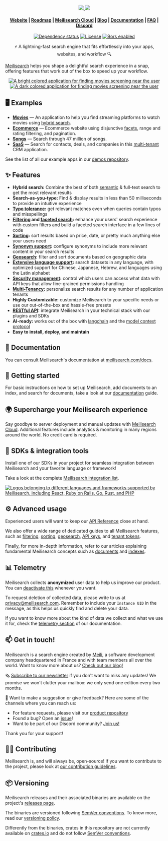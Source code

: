 <p align="center">
  <a href="https://www.meilisearch.com/?utm_campaign=oss&utm_source=github&utm_medium=meilisearch&utm_content=logo#gh-light-mode-only" target="_blank">
    <img src="assets/meilisearch-logo-light.svg?sanitize=true#gh-light-mode-only">
  </a>
  <a href="https://www.meilisearch.com/?utm_campaign=oss&utm_source=github&utm_medium=meilisearch&utm_content=logo#gh-dark-mode-only" target="_blank">
    <img src="assets/meilisearch-logo-dark.svg?sanitize=true#gh-dark-mode-only">
  </a>
</p>

<h4 align="center">
  <a href="https://www.meilisearch.com/?utm_campaign=oss&utm_source=github&utm_medium=meilisearch&utm_content=nav">Website</a> |
  <a href="https://roadmap.meilisearch.com/tabs/1-under-consideration">Roadmap</a> |
  <a href="https://www.meilisearch.com/pricing?utm_campaign=oss&utm_source=github&utm_medium=meilisearch&utm_content=nav">Meilisearch Cloud</a> |
  <a href="https://blog.meilisearch.com/?utm_campaign=oss&utm_source=github&utm_medium=meilisearch&utm_content=nav">Blog</a> |
  <a href="https://www.meilisearch.com/docs?utm_campaign=oss&utm_source=github&utm_medium=meilisearch&utm_content=nav">Documentation</a> |
  <a href="https://www.meilisearch.com/docs/faq?utm_campaign=oss&utm_source=github&utm_medium=meilisearch&utm_content=nav">FAQ</a> |
  <a href="https://discord.meilisearch.com/?utm_campaign=oss&utm_source=github&utm_medium=meilisearch&utm_content=nav">Discord</a>
</h4>

<p align="center">
  <a href="https://deps.rs/repo/github/meilisearch/meilisearch"><img src="https://deps.rs/repo/github/meilisearch/meilisearch/status.svg" alt="Dependency status"></a>
  <a href="https://github.com/meilisearch/meilisearch/blob/main/LICENSE"><img src="https://img.shields.io/badge/license-MIT-informational" alt="License"></a>
  <a href="https://ms-bors.herokuapp.com/repositories/52"><img src="https://bors.tech/images/badge_small.svg" alt="Bors enabled"></a>
</p>

<p align="center">⚡ A lightning-fast search engine that fits effortlessly into your apps, websites, and workflow 🔍</p>

[Meilisearch](https://www.meilisearch.com?utm_campaign=oss&utm_source=github&utm_medium=meilisearch&utm_content=intro) helps you shape a delightful search experience in a snap, offering features that work out of the box to speed up your workflow.

<p align="center" name="demo">
  <a href="https://where2watch.meilisearch.com/?utm_campaign=oss&utm_source=github&utm_medium=meilisearch&utm_content=demo-gif#gh-light-mode-only" target="_blank">
    <img src="assets/demo-light.gif#gh-light-mode-only" alt="A bright colored application for finding movies screening near the user">
  </a>
  <a href="https://where2watch.meilisearch.com/?utm_campaign=oss&utm_source=github&utm_medium=meilisearch&utm_content=demo-gif#gh-dark-mode-only" target="_blank">
    <img src="assets/demo-dark.gif#gh-dark-mode-only" alt="A dark colored application for finding movies screening near the user">
  </a>
</p>

## 🖥 Examples

- [**Movies**](https://where2watch.meilisearch.com/?utm_campaign=oss&utm_source=github&utm_medium=organization) — An application to help you find streaming platforms to watch movies using [hybrid search](https://www.meilisearch.com/solutions/hybrid-search?utm_campaign=oss&utm_source=github&utm_medium=meilisearch&utm_content=demos).
- [**Ecommerce**](https://ecommerce.meilisearch.com/?utm_campaign=oss&utm_source=github&utm_medium=meilisearch&utm_content=demos) — Ecommerce website using disjunctive [facets](https://www.meilisearch.com/docs/learn/fine_tuning_results/faceted_search?utm_campaign=oss&utm_source=github&utm_medium=meilisearch&utm_content=demos), range and rating filtering, and pagination.
- [**Songs**](https://music.meilisearch.com/?utm_campaign=oss&utm_source=github&utm_medium=meilisearch&utm_content=demos) — Search through 47 million of songs.
- [**SaaS**](https://saas.meilisearch.com/?utm_campaign=oss&utm_source=github&utm_medium=meilisearch&utm_content=demos) — Search for contacts, deals, and companies in this [multi-tenant](https://www.meilisearch.com/docs/learn/security/multitenancy_tenant_tokens?utm_campaign=oss&utm_source=github&utm_medium=meilisearch&utm_content=demos) CRM application.

See the list of all our example apps in our [demos repository](https://github.com/meilisearch/demos).

## ✨ Features
- **Hybrid search:** Combine the best of both [semantic](https://www.meilisearch.com/docs/learn/experimental/vector_search?utm_campaign=oss&utm_source=github&utm_medium=meilisearch&utm_content=features) & full-text search to get the most relevant results
- **Search-as-you-type:** Find & display results in less than 50 milliseconds to provide an intuitive experience
- **[Typo tolerance](https://www.meilisearch.com/docs/learn/relevancy/typo_tolerance_settings?utm_campaign=oss&utm_source=github&utm_medium=meilisearch&utm_content=features):** get relevant matches even when queries contain typos and misspellings
- **[Filtering](https://www.meilisearch.com/docs/learn/fine_tuning_results/filtering?utm_campaign=oss&utm_source=github&utm_medium=meilisearch&utm_content=features) and [faceted search](https://www.meilisearch.com/docs/learn/fine_tuning_results/faceted_search?utm_campaign=oss&utm_source=github&utm_medium=meilisearch&utm_content=features):** enhance your users' search experience with custom filters and build a faceted search interface in a few lines of code
- **[Sorting](https://www.meilisearch.com/docs/learn/fine_tuning_results/sorting?utm_campaign=oss&utm_source=github&utm_medium=meilisearch&utm_content=features):** sort results based on price, date, or pretty much anything else your users need
- **[Synonym support](https://www.meilisearch.com/docs/learn/relevancy/synonyms?utm_campaign=oss&utm_source=github&utm_medium=meilisearch&utm_content=features):** configure synonyms to include more relevant content in your search results
- **[Geosearch](https://www.meilisearch.com/docs/learn/fine_tuning_results/geosearch?utm_campaign=oss&utm_source=github&utm_medium=meilisearch&utm_content=features):** filter and sort documents based on geographic data
- **[Extensive language support](https://www.meilisearch.com/docs/learn/what_is_meilisearch/language?utm_campaign=oss&utm_source=github&utm_medium=meilisearch&utm_content=features):** search datasets in any language, with optimized support for Chinese, Japanese, Hebrew, and languages using the Latin alphabet
- **[Security management](https://www.meilisearch.com/docs/learn/security/master_api_keys?utm_campaign=oss&utm_source=github&utm_medium=meilisearch&utm_content=features):** control which users can access what data with API keys that allow fine-grained permissions handling
- **[Multi-Tenancy](https://www.meilisearch.com/docs/learn/security/multitenancy_tenant_tokens?utm_campaign=oss&utm_source=github&utm_medium=meilisearch&utm_content=features):** personalize search results for any number of application tenants
- **Highly Customizable:** customize Meilisearch to your specific needs or use our out-of-the-box and hassle-free presets
- **[RESTful API](https://www.meilisearch.com/docs/reference/api/overview?utm_campaign=oss&utm_source=github&utm_medium=meilisearch&utm_content=features):** integrate Meilisearch in your technical stack with our plugins and SDKs
- **AI-ready:** works out of the box with [langchain](https://www.meilisearch.com/with/langchain) and the [model context protocol](https://github.com/meilisearch/meilisearch-mcp)
- **Easy to install, deploy, and maintain**

## 📖 Documentation

You can consult Meilisearch's documentation at [meilisearch.com/docs](https://www.meilisearch.com/docs/?utm_campaign=oss&utm_source=github&utm_medium=meilisearch&utm_content=docs).

## 🚀 Getting started

For basic instructions on how to set up Meilisearch, add documents to an index, and search for documents, take a look at our [documentation](https://www.meilisearch.com/docs?utm_campaign=oss&utm_source=github&utm_medium=meilisearch&utm_content=get-started) guide.

## 🌍 Supercharge your Meilisearch experience

Say goodbye to server deployment and manual updates with [Meilisearch Cloud](https://www.meilisearch.com/cloud?utm_campaign=oss&utm_source=github&utm_medium=meilisearch). Additional features include analytics & monitoring in many regions around the world. No credit card is required.

## 🧰 SDKs & integration tools

Install one of our SDKs in your project for seamless integration between Meilisearch and your favorite language or framework!

Take a look at the complete [Meilisearch integration list](https://www.meilisearch.com/docs/learn/what_is_meilisearch/sdks?utm_campaign=oss&utm_source=github&utm_medium=meilisearch&utm_content=sdks-link).

[![Logos belonging to different languages and frameworks supported by Meilisearch, including React, Ruby on Rails, Go, Rust, and PHP](assets/integrations.png)](https://www.meilisearch.com/docs/learn/what_is_meilisearch/sdks?utm_campaign=oss&utm_source=github&utm_medium=meilisearch&utm_content=sdks-logos)

## ⚙️ Advanced usage

Experienced users will want to keep our [API Reference](https://www.meilisearch.com/docs/reference/api/overview?utm_campaign=oss&utm_source=github&utm_medium=meilisearch&utm_content=advanced) close at hand.

We also offer a wide range of dedicated guides to all Meilisearch features, such as [filtering](https://www.meilisearch.com/docs/learn/fine_tuning_results/filtering?utm_campaign=oss&utm_source=github&utm_medium=meilisearch&utm_content=advanced), [sorting](https://www.meilisearch.com/docs/learn/fine_tuning_results/sorting?utm_campaign=oss&utm_source=github&utm_medium=meilisearch&utm_content=advanced), [geosearch](https://www.meilisearch.com/docs/learn/fine_tuning_results/geosearch?utm_campaign=oss&utm_source=github&utm_medium=meilisearch&utm_content=advanced), [API keys](https://www.meilisearch.com/docs/learn/security/master_api_keys?utm_campaign=oss&utm_source=github&utm_medium=meilisearch&utm_content=advanced), and [tenant tokens](https://www.meilisearch.com/docs/learn/security/tenant_tokens?utm_campaign=oss&utm_source=github&utm_medium=meilisearch&utm_content=advanced).

Finally, for more in-depth information, refer to our articles explaining fundamental Meilisearch concepts such as [documents](https://www.meilisearch.com/docs/learn/core_concepts/documents?utm_campaign=oss&utm_source=github&utm_medium=meilisearch&utm_content=advanced) and [indexes](https://www.meilisearch.com/docs/learn/core_concepts/indexes?utm_campaign=oss&utm_source=github&utm_medium=meilisearch&utm_content=advanced).

## 📊 Telemetry

Meilisearch collects **anonymized** user data to help us improve our product. You can [deactivate this](https://www.meilisearch.com/docs/learn/what_is_meilisearch/telemetry?utm_campaign=oss&utm_source=github&utm_medium=meilisearch&utm_content=telemetry#how-to-disable-data-collection) whenever you want.

To request deletion of collected data, please write to us at [privacy@meilisearch.com](mailto:privacy@meilisearch.com). Remember to include your `Instance UID` in the message, as this helps us quickly find and delete your data.

If you want to know more about the kind of data we collect and what we use it for, check the [telemetry section](https://www.meilisearch.com/docs/learn/what_is_meilisearch/telemetry?utm_campaign=oss&utm_source=github&utm_medium=meilisearch&utm_content=telemetry#how-to-disable-data-collection) of our documentation.

## 📫 Get in touch!

Meilisearch is a search engine created by [Meili]([https://www.welcometothejungle.com/en/companies/meilisearch](https://www.meilisearch.com/careers)), a software development company headquartered in France and with team members all over the world. Want to know more about us? [Check out our blog!](https://blog.meilisearch.com/?utm_campaign=oss&utm_source=github&utm_medium=meilisearch&utm_content=contact)

🗞 [Subscribe to our newsletter](https://meilisearch.us2.list-manage.com/subscribe?u=27870f7b71c908a8b359599fb&id=79582d828e) if you don't want to miss any updates! We promise we won't clutter your mailbox: we only send one edition every two months.

💌 Want to make a suggestion or give feedback? Here are some of the channels where you can reach us:

- For feature requests, please visit our [product repository](https://github.com/meilisearch/product/discussions)
- Found a bug? Open an [issue](https://github.com/meilisearch/meilisearch/issues)!
- Want to be part of our Discord community? [Join us!](https://discord.meilisearch.com/?utm_campaign=oss&utm_source=github&utm_medium=meilisearch&utm_content=contact)

Thank you for your support!

## 👩‍💻 Contributing

Meilisearch is, and will always be, open-source! If you want to contribute to the project, please look at [our contribution guidelines](CONTRIBUTING.md).

## 📦 Versioning

Meilisearch releases and their associated binaries are available on the project's [releases page](https://github.com/meilisearch/meilisearch/releases).

The binaries are versioned following [SemVer conventions](https://semver.org/). To know more, read our [versioning policy](https://github.com/meilisearch/engine-team/blob/main/resources/versioning-policy.md).

Differently from the binaries, crates in this repository are not currently available on [crates.io](https://crates.io/) and do not follow [SemVer conventions](https://semver.org).
